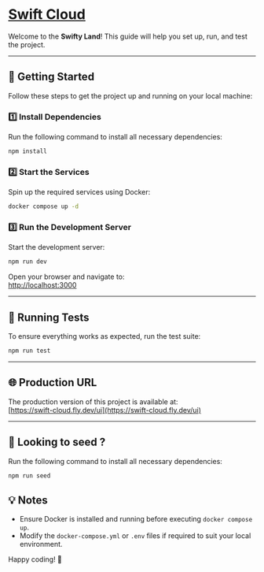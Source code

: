 #  [Swift Cloud](https://swift-cloud.fly.dev/ui)


Welcome to the **Swifty Land**! This guide will help you set up, run, and test the project.

---

## 🚀 Getting Started

Follow these steps to get the project up and running on your local machine:

### 1️⃣ Install Dependencies
Run the following command to install all necessary dependencies:
```bash
npm install
```

### 2️⃣ Start the Services
Spin up the required services using Docker:
```bash
docker compose up -d
```

### 3️⃣ Run the Development Server
Start the development server:
```bash
npm run dev
```

Open your browser and navigate to:  
[http://localhost:3000](http://localhost:3000)

---

## 🧪 Running Tests

To ensure everything works as expected, run the test suite:
```bash
npm run test
```

---

## 🌐 Production URL

The production version of this project is available at:  
[https://swift-cloud.fly.dev/ui](https://swift-cloud.fly.dev/ui)

---

## 🌱 Looking to seed ?
Run the following command to install all necessary dependencies:
```bash
npm run seed
```

## 💡 Notes

- Ensure Docker is installed and running before executing `docker compose up`.
- Modify the `docker-compose.yml` or `.env` files if required to suit your local environment.

Happy coding! 🎉